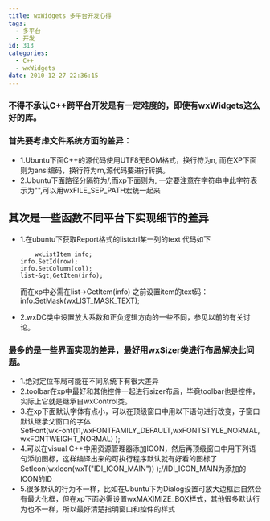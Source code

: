 ```yaml
---
title: wxWidgets 多平台开发心得
tags:
  - 多平台
  - 开发
id: 313
categories:
  - C++
  - wxWidgets
date: 2010-12-27 22:36:15
---
```


### 不得不承认C++跨平台开发是有一定难度的，即使有wxWidgets这么好的库。

### 首先要考虑文件系统方面的差异：

*   1.Ubuntu下面C++的源代码使用UTF8无BOM格式，换行符为n, 而在XP下面则为ansi编码，换行符为rn,源代码要进行转换。
*   2.Ubuntu下面路径分隔符为/,而xp下面则为, 一定要注意在字符串中此字符表示为"",可以用wxFILE_SEP_PATH宏统一起来

## 其次是一些函数不同平台下实现细节的差异

*   1.在ubuntu下获取Report格式的listctrl某一列的text 代码如下

            wxListItem info;
    	info.SetId(row);
    	info.SetColumn(col);
    	list-&gt;GetItem(info);

    而在xp中必需在list-&gt;GetItem(info) 之前设置item的text码：info.SetMask(wxLIST_MASK_TEXT);
*   2.wxDC类中设置放大系数和正负逻辑方向的一些不同，参见以前的有关讨论。
<!--more-->

### 最多的是一些界面实现的差异，最好用wxSizer类进行布局解决此问题。

*   1.绝对定位布局可能在不同系统下有很大差异
*   2.toolbar在xp中最好和其他控件一起进行sizer布局，毕竟toolbar也是控件，实际上它就是继承自wxControl类。
*   3.在xp下面默认字体有点小，可以在顶级窗口中用以下语句进行改变，子窗口默认继承父窗口的字体
SetFont(wxFont(11,wxFONTFAMILY_DEFAULT,wxFONTSTYLE_NORMAL,wxFONTWEIGHT_NORMAL) );
*   4.可以在visual C++中用资源管理器添加ICON，然后再顶级窗口中用下列语句添加图标，这样编译出来的可执行程序默认就有好看的图标了
SetIcon(wxIcon(wxT("IDI_ICON_MAIN")) );//IDI_ICON_MAIN为添加的ICON的ID
*   5.很多默认的行为不一样，比如在Ubuntu下为Dialog设置可放大边框后自然会有最大化框，但在xp下面必需设置wxMAXIMIZE_BOX样式，其他很多默认行为也不一样，所以最好清楚指明窗口和控件的样式
